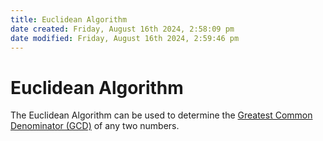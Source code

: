 ```yaml
---  
title: Euclidean Algorithm  
date created: Friday, August 16th 2024, 2:58:09 pm  
date modified: Friday, August 16th 2024, 2:59:46 pm  
---  
```

# Euclidean Algorithm  
The Euclidean Algorithm can be used to determine the [Greatest Common Denominator (GCD)](./Greatest20Common20Denominator2028GCD29.md) of any two numbers.